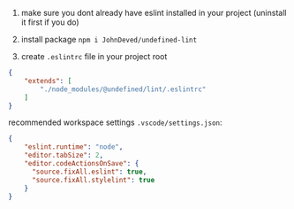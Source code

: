 1. make sure you dont already have eslint installed in your project (uninstall it first if you do)

2. install package `npm i JohnDeved/undefined-lint`

3. create `.eslintrc` file in your project root
```json
{
    "extends": [
        "./node_modules/@undefined/lint/.eslintrc"
    ]
}
```

recommended workspace settings `.vscode/settings.json`:
```json
{
    "eslint.runtime": "node",
    "editor.tabSize": 2,
    "editor.codeActionsOnSave": {
      "source.fixAll.eslint": true,
      "source.fixAll.stylelint": true
    }
}
```
